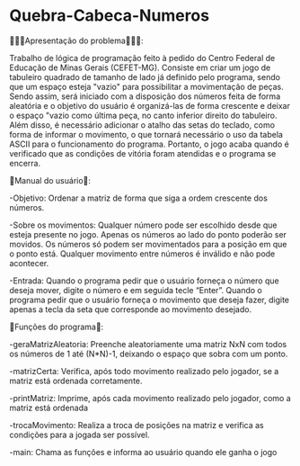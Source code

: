 # Quebra-Cabeca-Numeros



👨🏻‍💻Apresentação do problema👨🏻‍💻:

Trabalho de lógica de programação feito à pedido do Centro Federal de Educação de Minas Gerais (CEFET-MG).
Consiste em criar um jogo de tabuleiro quadrado de tamanho de lado já definido pelo programa, sendo que um espaço esteja "vazio" para possibilitar a movimentação de peças.
Sendo assim, será iniciado com a disposição dos números feita de forma aleatória e o objetivo do usuário é organizá-las de forma crescente e deixar o espaço "vazio como última peça, no canto inferior direito do tabuleiro.
Além disso, é necessário adicionar o atalho das setas do teclado, como forma de informar o movimento, o que tornará necessário o uso da tabela ASCII para o funcionamento do programa.
Portanto, o jogo acaba quando é verificado que as condições de vitória foram atendidas e o programa se encerra.


📕Manual do usuário📕:

-Objetivo:
Ordenar a matriz de forma que siga a ordem crescente dos números.

-Sobre os movimentos:
Qualquer número pode ser escolhido desde que esteja presente no jogo.
Apenas os números ao lado do ponto poderão ser movidos.
Os números só podem ser movimentados para a posição em que o ponto está.
Qualquer movimento entre números é inválido e não pode acontecer.

-Entrada:
Quando o programa pedir que o usuário forneça o número que deseja mover, digite o número e em seguida tecle “Enter”.
Quando o programa pedir que o usuário forneça o movimento que deseja fazer, digite apenas a tecla da seta que corresponde ao movimento desejado.


🔧Funções do programa🔧:

-geraMatrizAleatoria: Preenche aleatoriamente uma matriz NxN com todos os números de 1 até (N*N)-1, deixando o espaço que sobra com um ponto.

-matrizCerta: Verifica, após todo movimento realizado pelo jogador, se a matriz
está ordenada corretamente.

-printMatriz: Imprime, após cada movimento realizado pelo jogador, como a
matriz está ordenada

-trocaMovimento: Realiza a troca de posições na matriz e verifica as condições
para a jogada ser possível.

-main: Chama as funções e informa ao usuário quando ele ganha o jogo
